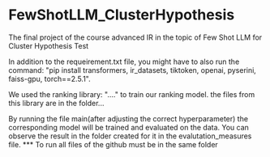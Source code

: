 # FewShotLLM_ClusterHypothesis
The final project of the course advanced IR in the topic of Few Shot LLM for Cluster Hypothesis Test


In addition to the requeirement.txt file, you might have to also run the command:
"pip install transformers, ir_datasets, tiktoken, openai, pyserini, faiss-gpu, torch==2.5.1".


We used the ranking library: "...." to train our ranking model. the files from this library are in the folder...

By running the file main(after adjusting the correct hyperparameter) the corresponding model will be trained and evaluated on the data. You can observe the result in the folder created for it in the evalutation_measures file.
*** To run all files of the github must be in the same folder

